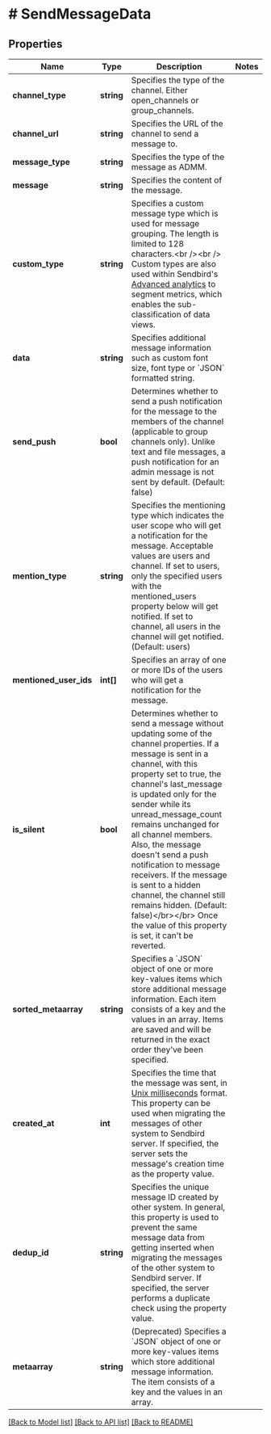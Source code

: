 # # SendMessageData

## Properties

Name | Type | Description | Notes
------------ | ------------- | ------------- | -------------
**channel_type** | **string** | Specifies the type of the channel. Either open_channels or group_channels. |
**channel_url** | **string** | Specifies the URL of the channel to send a message to. |
**message_type** | **string** | Specifies the type of the message as ADMM. |
**message** | **string** | Specifies the content of the message. |
**custom_type** | **string** | Specifies a custom message type which is used for message grouping. The length is limited to 128 characters.&lt;br /&gt;&lt;br /&gt; Custom types are also used within Sendbird&#39;s [Advanced analytics](/docs/chat/v3/platform-api/guides/advanced-analytics) to segment metrics, which enables the sub-classification of data views. |
**data** | **string** | Specifies additional message information such as custom font size, font type or &#x60;JSON&#x60; formatted string. |
**send_push** | **bool** | Determines whether to send a push notification for the message to the members of the channel (applicable to group channels only). Unlike text and file messages, a push notification for an admin message is not sent by default. (Default: false) |
**mention_type** | **string** | Specifies the mentioning type which indicates the user scope who will get a notification for the message. Acceptable values are users and channel. If set to users, only the specified users with the mentioned_users property below will get notified. If set to channel, all users in the channel will get notified. (Default: users) |
**mentioned_user_ids** | **int[]** | Specifies an array of one or more IDs of the users who will get a notification for the message. |
**is_silent** | **bool** | Determines whether to send a message without updating some of the channel properties. If a message is sent in a channel, with this property set to true, the channel&#39;s last_message is updated only for the sender while its unread_message_count remains unchanged for all channel members. Also, the message doesn&#39;t send a push notification to message receivers. If the message is sent to a hidden channel, the channel still remains hidden. (Default: false)&lt;/br&gt;&lt;/br&gt;  Once the value of this property is set, it can&#39;t be reverted. |
**sorted_metaarray** | **string** | Specifies a &#x60;JSON&#x60; object of one or more key-values items which store additional message information. Each item consists of a key and the values in an array. Items are saved and will be returned in the exact order they&#39;ve been specified. |
**created_at** | **int** | Specifies the time that the message was sent, in [Unix milliseconds](/docs/chat/v3/platform-api/guides/miscellaneous#2-timestamps) format. This property can be used when migrating the messages of other system to Sendbird server. If specified, the server sets the message&#39;s creation time as the property value. |
**dedup_id** | **string** | Specifies the unique message ID created by other system. In general, this property is used to prevent the same message data from getting inserted when migrating the messages of the other system to Sendbird server. If specified, the server performs a duplicate check using the property value. |
**metaarray** | **string** | (Deprecated) Specifies a &#x60;JSON&#x60; object of one or more key-values items which store additional message information. The item consists of a key and the values in an array. |

[[Back to Model list]](../../README.md#models) [[Back to API list]](../../README.md#endpoints) [[Back to README]](../../README.md)
